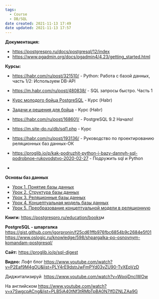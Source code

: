 ```yaml
---
tags:
  - Course
  - DB/SQL
date created: 2021-11-13 17:49
date updated: 2021-11-13 17:57
---
```


**Документация:**

- <https://postgrespro.ru/docs/postgresql/12/index>
- <https://www.pgadmin.org/docs/pgadmin4/4.23/getting_started.html>

**Курсы:**

- <https://habr.com/ru/post/321510/> - Python: Работа с базой данных, часть 1/2: Используем DB-API

- <https://m.habr.com/ru/post/480838/> - SQL запросы быстро. Часть 1

- [Курс молодого бойца PostgreSQL](https://habr.com/post/340460/) - Курс (Habr)

- [Задачи и решения для бойца](https://habr.com/post/423097/) - Курс (Habr)

- <https://habr.com/ru/post/168601/> - PostgreSQL 9.2 Начало!

- <https://m.site-do.ru/db/sql1.php> - Курс

- <https://habr.com/ru/post/193136/> - Руководство по проектированию реляционных баз данных-ОК

- <https://proglib.io/p/kak-podruzhit-python-i-bazy-dannyh-sql-podrobnoe-rukovodstvo-2020-02-27> - Подружить sql и Python

-

**Основы баз данных**

- [Урок 1. Понятие базы данных](https://m.site-do.ru/db/db1.php)
- [Урок 2. Структура базы данных](https://m.site-do.ru/db/db2.php)
- [Урок 3. Реляционные базы данных](https://m.site-do.ru/db/db3.php)
- [Урок 4. Концептуальная модель базы данных](https://m.site-do.ru/db/db4.php)
- [Урок 5. Преобразование концептуальной модели в реляционную](https://m.site-do.ru/db/db5.php)

**Книги:**
<https://postgrespro.ru/education/books>м

**PostgreSQL - шпаргалка**
<https://gist.github.com/igorpronin/f25cd61ffb976fbc6854b9c2684e5f01>
<https://www.oslogic.ru/knowledge/598/shpargalka-po-osnovnym-komandam-postgresql/>

**Сайт:**
<https://proglib.io/p/sql-digest>

**Видео:**
Лофт блог
<https://www.youtube.com/watch?v=P2Eaf9M4gOU&list=PLY4rE9dstrJwFmPYd03vZU90-TvXEpVzD>

Диджитализируй 
<https://www.youtube.com/watch?v=WpojDncIWOw>

На английском
<https://www.youtube.com/watch?v=x7SwgcpACng&list=PLB5jA40tNf3tRMbTpBA0N7lfDZNLZAa9G>
